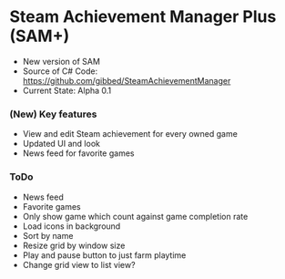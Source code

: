 # Steam Achievement Manager Plus (SAM+)
- New version of SAM
- Source of C# Code: https://github.com/gibbed/SteamAchievementManager
- Current State: Alpha 0.1

### (New) Key features
- View and edit Steam achievement for every owned game
- Updated UI and look
- News feed for favorite games

### ToDo
- News feed
- Favorite games
- Only show game which count against game completion rate
- Load icons in background
- Sort by name
- Resize grid by window size
- Play and pause button to just farm playtime
- Change grid view to list view?
